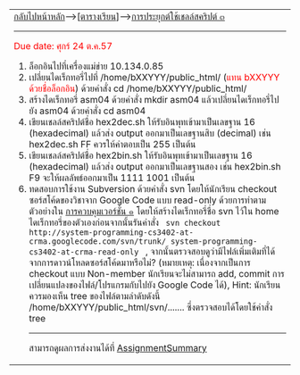 <table width='500'>
<td>
<a href='CourseSchedule2555_2.md'>กลับไปหน้าหลัก</a>-->[<a href='https://code.google.com/p/system-programming-cs3402-at-crma/wiki/CourseSchedule2555_2#ตารางเรียน_๒๕๕๕/๒'>ตารางเรียน</a>]--><a href='shellScriptApp3.md'>การประยุกต์ใช้เชลล์สคริปต์ ๓</a>
<hr />
<font color='red'>Due date: ศุกร์ 24 ต.ค.57 </font>
<ol><li>ล็อกอินไปที่เครื่องแม่ข่าย 10.134.0.85<br>
</li><li>เปลี่ยนไดเร็กทอรี่ไปที่ /home/bXXYYY/public_html/ (<font color='red'>แทน bXXYYY ด้วยชื่อล็อกอิน</font>) ด้วยคำสั่ง cd  /home/bXXYYY/public_html/<br>
</li><li>สร้างไดเร็กทอรี่ asm04 ด้วยคำสั่ง mkdir  asm04  แล้วเปลี่ยนไดเร็กทอรี่ไปยัง asm04 ด้วยคำสั่ง cd asm04<br>
</li><li>เขียนเชลล์สคริปต์ชื่อ hex2dec.sh ให้รับอินพุทเข้ามาเป็นเลขฐาน 16 (hexadecimal) แล้วส่ง output ออกมาเป็นเลขฐานสิบ (decimal) เช่น hex2dec.sh  FF ควรให้คำตอบเป็น 255 เป็นต้น<br>
</li><li>เขียนเชลล์สคริปต์ชื่อ hex2bin.sh ให้รับอินพุทเข้ามาเป็นเลขฐาน 16 (hexadecimal) แล้วส่ง output ออกมาเป็นเลขฐานสอง เช่น hex2bin.sh  F9 จะให้ผลลัพธ์ออกมาเป็น 1111 1001 เป็นต้น<br>
</li><li>ทดสอบการใช้งาน Subversion ด้วยคำสั่ง svn โดยให้นักเรียน checkout ซอร์สโค้ดของวิชาจาก Google Code แบบ read-only ด้วยการทำตามตัวอย่างใน <a href='versionControl1.md'>การควบคุมเวอร์ชั่น ๑</a> โดยให้สร้างไดเร็กทอรี่ชื่อ svn ไว้ใน home ไดเร็กทอรี่ของตัวเองก่อนจากนั้นรันคำสั่ง <code> svn checkout http://system-programming-cs3402-at-crma.googlecode.com/svn/trunk/ system-programming-cs3402-at-crma-read-only </code> , จากนั้นตรวจสอบดูว่ามีไฟล์เพิ่มเติมที่ได้จากการดาวน์โหลดซอร์สโค้ดมาหรือไม่? (หมายเหตุ: เนื่องจากเป็นการ checkout แบบ Non-member นักเรียนจะไม่สามารถ add, commit การเปลี่ยนแปลงของไฟล์/โปรแกรมกับไปยัง Google Code ได้), Hint: นักเรียนควรมองเห็น tree ของไฟล์ตามลำดับดังนี้ /home/bXXYYY/public_html/svn/....... ซึ่งตรวจสอบได้โดยใช้คำสั่ง tree<br>
<hr />
สามารถดูผลการส่งงานได้ที่ <a href='AssignmentSummary.md'>AssignmentSummary</a>